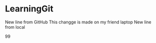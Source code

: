 # LearningGit

New line from GitHub
This changge is made on my friend laptop
New line from local

99


